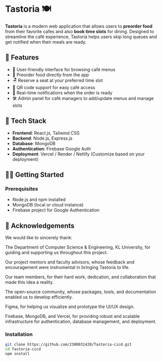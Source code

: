 # Tastoria 🍽️

**Tastoria** is a modern web application that allows users to **preorder food** from their favorite cafes and also **book time slots** for dining. Designed to streamline the café experience, Tastoria helps users skip long queues and get notified when their meals are ready. 

## 🌟 Features

- 📱 User-friendly interface for browsing café menus
- 🍔 Preorder food directly from the app
- 🪑 Reserve a seat at your preferred time slot
- 📲 QR code support for easy café access
- 🔔 Real-time notifications when the order is ready
- 🛠️ Admin panel for café managers to add/update menus and manage slots

## 🚀 Tech Stack

- **Frontend**: React.js, Tailwind CSS
- **Backend**: Node.js, Express.js
- **Database**: MongoDB
- **Authentication**: Firebase Google Auth
- **Deployment**: Vercel / Render / Netlify (Customize based on your deployment)


## 🧑‍💻 Getting Started

### Prerequisites

- Node.js and npm installed
- MongoDB (local or cloud instance)
- Firebase project for Google Authentication

##  🙏 Acknowledgements
We would like to sincerely thank:

The Department of Computer Science & Engineering, KL University, for guiding and supporting us throughout this project.

Our project mentors and faculty advisors, whose feedback and encouragement were instrumental in bringing Tastoria to life.

Our team members, for their hard work, dedication, and collaboration that made this idea a reality.

The open-source community, whose packages, tools, and documentation enabled us to develop efficiently.

Figma, for helping us visualize and prototype the UI/UX design.

Firebase, MongoDB, and Vercel, for providing robust and scalable infrastructure for authentication, database management, and deployment.


### Installation

```bash
git clone https://github.com/2300031420/Tastoria-cicd.git
cd Tastoria-cicd
npm install
